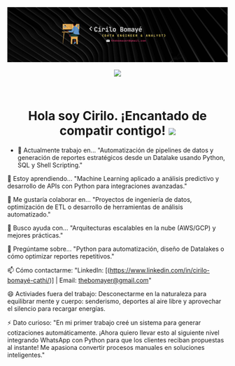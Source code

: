 <div id="header" align="center">
  <img decoding="async" src="assets/Banner Para LinkedIn Desarrollador De Software Moderno Negro.png" width="800"/>

[![](https://img.shields.io/badge/LinkedIn-0077B5?style=for-the-badge&logo=linkedin&logoColor=white)](https://www.linkedin.com/in/cirilo-bomayé-cathi/)
</div>

<div id="badges" align="center">  
<img decoding="async" src="https://visitor-badge-reloaded.herokuapp.com/badge?page_id=BomayeC.BomayeC&color=00cf00" alt=""/>

<h1>
  Hola soy Cirilo. ¡Encantado de compatir contigo!
  <img decoding="async" src="https://media.giphy.com/media/hvRJCLFzcasrR4ia7z/giphy.gif" width="30px"/>
</h1>
</div>
<!--
**BomayeC/BomayeC** is a ✨ _special_ ✨ repository because its `README.md` (this file) appears on your GitHub profile.
-->
<div>

- 🔭 Actualmente trabajo en...
"Automatización de pipelines de datos y generación de reportes estratégicos desde un Datalake usando Python, SQL y Shell Scripting."

🌱 Estoy aprendiendo...
"Machine Learning aplicado a análisis predictivo y desarrollo de APIs con Python para integraciones avanzadas."

👯 Me gustaría colaborar en...
"Proyectos de ingeniería de datos, optimización de ETL o desarrollo de herramientas de análisis automatizado."

🤔 Busco ayuda con...
"Arquitecturas escalables en la nube (AWS/GCP) y mejores prácticas."

💬 Pregúntame sobre...
"Python para automatización, diseño de Datalakes o cómo optimizar reportes repetitivos."

📫 Cómo contactarme:
"LinkedIn: [(https://www.linkedin.com/in/cirilo-bomayé-cathi/)] | Email: thebomayer@gmail.com"

😄 Activiades fuera del trabajo: Desconectarme en la naturaleza para equilibrar mente y cuerpo: senderismo, deportes al aire libre y aprovechar el silencio para recargar energías.

⚡ Dato curioso:
"En mi primer trabajo creé un sistema para generar cotizaciones automáticamente. ¡Ahora quiero llevar esto al siguiente nivel integrando WhatsApp con Python para que los clientes reciban propuestas al instante! Me apasiona convertir procesos manuales en soluciones inteligentes."



</div>
